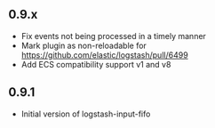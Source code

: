 ## 0.9.x
  - Fix events not being processed in a timely manner
  - Mark plugin as non-reloadable for https://github.com/elastic/logstash/pull/6499
  - Add ECS compatibility support v1 and v8

## 0.9.1
  - Initial version of logstash-input-fifo
